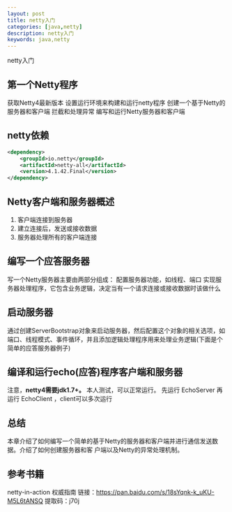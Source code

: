 ```yaml
---
layout: post
title: netty入门
categories: [java,netty]
description: netty入门
keywords: java,netty
---
```


netty入门

## 第一个Netty程序

获取Netty4最新版本
设置运行环境来构建和运行netty程序
创建一个基于Netty的服务器和客户端
拦截和处理异常
编写和运行Netty服务器和客户端

## netty依赖

```xml
<dependency>
    <groupId>io.netty</groupId>
    <artifactId>netty-all</artifactId>
    <version>4.1.42.Final</version>
</dependency>
```

## Netty客户端和服务器概述

1. 客户端连接到服务器
2. 建立连接后，发送或接收数据
3. 服务器处理所有的客户端连接

## 编写一个应答服务器

写一个Netty服务器主要由两部分组成：
配置服务器功能，如线程、端口
实现服务器处理程序，它包含业务逻辑，决定当有一个请求连接或接收数据时该做什么

## 启动服务器
通过创建ServerBootstrap对象来启动服务器，然后配置这个对象的相关选项，如端口、线程模式、事件循环，并且添加逻辑处理程序用来处理业务逻辑(下面是个简单的应答服务器例子)

## 编译和运行echo(应答)程序客户端和服务器

注意，**netty4需要jdk1.7+。**
本人测试，可以正常运行。
先运行 EchoServer 再运行 EchoClient ，client可以多次运行

## 总结

本章介绍了如何编写一个简单的基于Netty的服务器和客户端并进行通信发送数据。介绍了如何创建服务器和客
户端以及Netty的异常处理机制。

## 参考书籍

netty-in-action 权威指南
链接：https://pan.baidu.com/s/18sYqnk-k_uKU-M5L6tANSQ 
提取码：j70j

